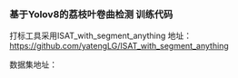 ### 基于Yolov8的荔枝叶卷曲检测  训练代码

打标工具采用ISAT_with_segment_anything   地址：https://github.com/yatengLG/ISAT_with_segment_anything


数据集地址：
